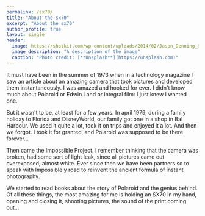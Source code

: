```yaml
---
permalink: /sx70/
title: "About the sx70"
excerpt: "About the sx70"
author_profile: true
layout: single
header:
  image: https://shotkit.com/wp-content/uploads/2014/02/Jason_Denning_Shotkit_THE-BIG-APPLE-BW-NEW-YORK-USA-1739x580.gif
  image_description: "A description of the image"
  caption: "Photo credit: [**Unsplash**](https://unsplash.com)"
---
```


It must have been in the summer of 1973 when in a technology magazine I saw an article about an amazing camera that took pictures and developed them instantaneously. I was amazed and hooked for ever. I didn't know much about Polaroid or Edwin Land or integral film: I just knew I wanted one.

But it wasn't to be, at least for a few years. In april 1979, during a family holiday to Florida and DisneyWorld, our family got one in a shop in Bal Harbour.
We used it quite a lot, took it on trips and enjoyed it a lot. And then we forgot. I took it for granted, and Polaroid was supposed to be there forever…

Then came the Impossible Project. I remember thinking that the camera was broken, had some sort of light leak, since all pictures came out overexposed, almost white. Ever since then we have been partners so to speak with Impossible y road to reinvent the ancient formula of instant photography. 

We started to read books about the story of Polaroid and the genius behind. Of all these things, the most amazing for me is holding an SX70 in my hand, opening and closing it, shooting pictures, the sound of the print coming out…

